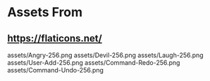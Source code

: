 # Assets From

## https://flaticons.net/

assets/Angry-256.png
assets/Devil-256.png
assets/Laugh-256.png
assets/User-Add-256.png
assets/Command-Redo-256.png
assets/Command-Undo-256.png
